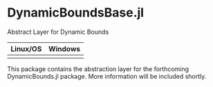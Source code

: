 # DynamicBoundsBase.jl
Abstract Layer for Dynamic Bounds

| **Linux/OS**                                                                     | **Windows**                                             |                       
|:--------------------------------------------------------------------------------:|:-------------------------------------------------------:|
|   |  |

This package contains the abstraction layer for the forthcoming DynamicBounds.jl package. More information will be included shortly.
